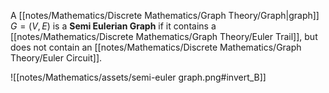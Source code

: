 A [[notes/Mathematics/Discrete Mathematics/Graph Theory/Graph|graph]] $G = (V, E)$ is a **Semi Eulerian Graph** if it contains a [[notes/Mathematics/Discrete Mathematics/Graph Theory/Euler Trail]], but does not contain an [[notes/Mathematics/Discrete Mathematics/Graph Theory/Euler Circuit]].

![[notes/Mathematics/assets/semi-euler graph.png#invert_B]]